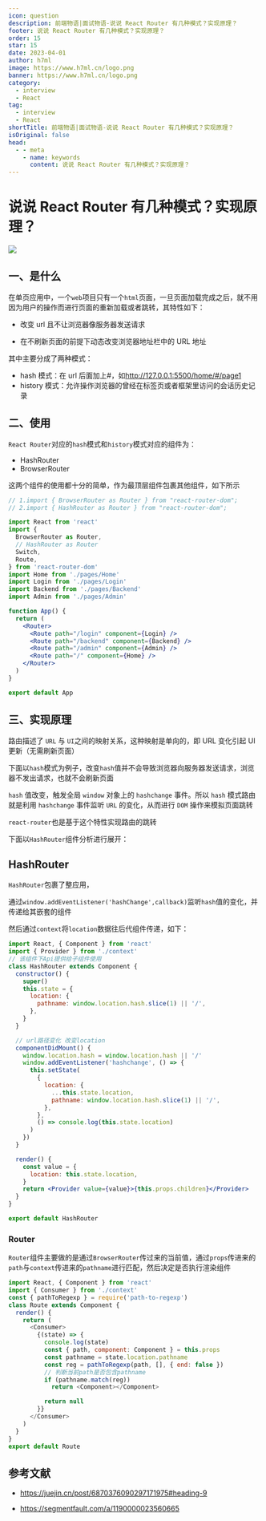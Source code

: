 ```yaml
---
icon: question
description: 前端物语|面试物语-说说 React Router 有几种模式？实现原理？
footer: 说说 React Router 有几种模式？实现原理？
order: 15
star: 15
date: 2023-04-01
author: h7ml
image: https://www.h7ml.cn/logo.png
banner: https://www.h7ml.cn/logo.png
category:
  - interview
  - React
tag:
  - interview
  - React
shortTitle: 前端物语|面试物语-说说 React Router 有几种模式？实现原理？
isOriginal: false
head:
  - - meta
    - name: keywords
      content: 说说 React Router 有几种模式？实现原理？
---
```


# 说说 React Router 有几种模式？实现原理？

![](https://static.h7ml.cn/vitepress/assets/images/interview/065f7a80-e978-11eb-ab90-d9ae814b240d.png)

## 一、是什么

在单页应用中，一个`web`项目只有一个`html`页面，一旦页面加载完成之后，就不用因为用户的操作而进行页面的重新加载或者跳转，其特性如下：

- 改变 url 且不让浏览器像服务器发送请求

- 在不刷新页面的前提下动态改变浏览器地址栏中的 URL 地址

其中主要分成了两种模式：

- hash 模式：在 url 后面加上#，如<http://127.0.0.1:5500/home/#/page1>
- history 模式：允许操作浏览器的曾经在标签页或者框架里访问的会话历史记录

## 二、使用

`React Router`对应的`hash`模式和`history`模式对应的组件为：

- HashRouter
- BrowserRouter

这两个组件的使用都十分的简单，作为最顶层组件包裹其他组件，如下所示

```jsx
// 1.import { BrowserRouter as Router } from "react-router-dom";
// 2.import { HashRouter as Router } from "react-router-dom";

import React from 'react'
import {
  BrowserRouter as Router,
  // HashRouter as Router
  Switch,
  Route,
} from 'react-router-dom'
import Home from './pages/Home'
import Login from './pages/Login'
import Backend from './pages/Backend'
import Admin from './pages/Admin'

function App() {
  return (
    <Router>
      <Route path="/login" component={Login} />
      <Route path="/backend" component={Backend} />
      <Route path="/admin" component={Admin} />
      <Route path="/" component={Home} />
    </Router>
  )
}

export default App
```

## 三、实现原理

路由描述了 `URL` 与 `UI`之间的映射关系，这种映射是单向的，即 URL 变化引起 UI 更新（无需刷新页面）

下面以`hash`模式为例子，改变`hash`值并不会导致浏览器向服务器发送请求，浏览器不发出请求，也就不会刷新页面

`hash` 值改变，触发全局 `window` 对象上的 `hashchange` 事件。所以 `hash` 模式路由就是利用 `hashchange` 事件监听 `URL` 的变化，从而进行 `DOM` 操作来模拟页面跳转

`react-router`也是基于这个特性实现路由的跳转

下面以`HashRouter`组件分析进行展开：

## HashRouter

`HashRouter`包裹了整应用，

通过`window.addEventListener('hashChange',callback)`监听`hash`值的变化，并传递给其嵌套的组件

然后通过`context`将`location`数据往后代组件传递，如下：

```jsx
import React, { Component } from 'react'
import { Provider } from './context'
// 该组件下Api提供给子组件使用
class HashRouter extends Component {
  constructor() {
    super()
    this.state = {
      location: {
        pathname: window.location.hash.slice(1) || '/',
      },
    }
  }

  // url路径变化 改变location
  componentDidMount() {
    window.location.hash = window.location.hash || '/'
    window.addEventListener('hashchange', () => {
      this.setState(
        {
          location: {
            ...this.state.location,
            pathname: window.location.hash.slice(1) || '/',
          },
        },
        () => console.log(this.state.location)
      )
    })
  }

  render() {
    const value = {
      location: this.state.location,
    }
    return <Provider value={value}>{this.props.children}</Provider>
  }
}

export default HashRouter
```

### Router

`Router`组件主要做的是通过`BrowserRouter`传过来的当前值，通过`props`传进来的`path`与`context`传进来的`pathname`进行匹配，然后决定是否执行渲染组件

```js
import React, { Component } from 'react'
import { Consumer } from './context'
const { pathToRegexp } = require('path-to-regexp')
class Route extends Component {
  render() {
    return (
      <Consumer>
        {(state) => {
          console.log(state)
          const { path, component: Component } = this.props
          const pathname = state.location.pathname
          const reg = pathToRegexp(path, [], { end: false })
          // 判断当前path是否包含pathname
          if (pathname.match(reg))
            return <Component></Component>

          return null
        }}
      </Consumer>
    )
  }
}
export default Route
```

## 参考文献

- <https://juejin.cn/post/6870376090297171975#heading-9>

- <https://segmentfault.com/a/1190000023560665>
